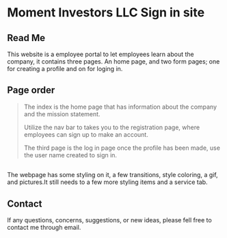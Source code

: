 # Moment Investors LLC Sign in site

## Read Me

This website is a employee portal to let employees learn about the company, it contains three pages. An home page, and two form pages; one for creating a profile and on for loging in.  

## Page order
>The index is the home page that has information about the company and the mission statement.
> 
>Utilize the nav bar to takes you to the registration page, where employees can sign up to make an account.
>
> The third page is the log in page once the profile has been made, use the user name created to sign in.

##
The webpage has some styling on it, a few transitions, style coloring, a gif, and pictures.It still needs to a few more styling items and a service tab. 

## Contact 
If any questions, concerns, suggestions, or new ideas, please fell free to contact me through email.